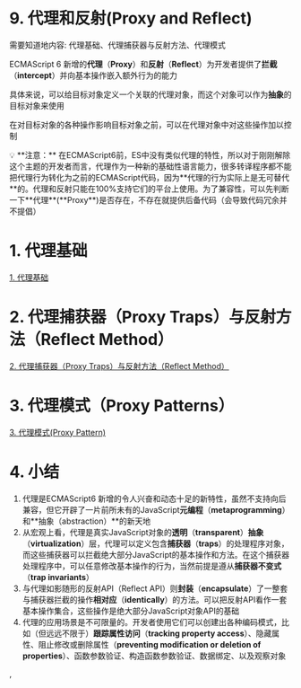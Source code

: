 # 9. 代理和反射(Proxy and Reflect)

需要知道地内容: 代理基础、代理捕获器与反射方法、代理模式

ECMAScript 6 新增的**代理**（**Proxy**）和**反射**（**Reflect**）为开发者提供了**拦截**（**intercept**）并向基本操作嵌入额外行为的能力

具体来说，可以给目标对象定义一个关联的代理对象，而这个对象可以作为**抽象**的目标对象来使用

在对目标对象的各种操作影响目标对象之前，可以在代理对象中对这些操作加以控制

<aside>
💡 **注意：** 在ECMAScript6前，ES中没有类似代理的特性，所以对于刚刚解除这个主题的开发者而言，代理作为一种新的基础性语言能力，很多转译程序都不能把代理行为转化为之前的ECMAScript代码，因为**代理的行为实际上是无可替代**的。代理和反射只能在100%支持它们的平台上使用。为了兼容性，可以先判断一下**代理**(**Proxy**)是否存在，不存在就提供后备代码（会导致代码冗余并不提倡）

</aside>

# 1. 代理基础

[1. 代理基础](9%20%E4%BB%A3%E7%90%86%E5%92%8C%E5%8F%8D%E5%B0%84(Proxy%20and%20Reflect)/1%20%E4%BB%A3%E7%90%86%E5%9F%BA%E7%A1%80.md)

# 2. 代理捕获器（Proxy Traps）与反射方法（Reflect Method）

[2. 代理捕获器（Proxy Traps）与反射方法（Reflect Method）](9%20%E4%BB%A3%E7%90%86%E5%92%8C%E5%8F%8D%E5%B0%84(Proxy%20and%20Reflect)/2%20%E4%BB%A3%E7%90%86%E6%8D%95%E8%8E%B7%E5%99%A8%EF%BC%88Proxy%20Traps%EF%BC%89%E4%B8%8E%E5%8F%8D%E5%B0%84%E6%96%B9%E6%B3%95%EF%BC%88Reflect%20Method%EF%BC%89.md)

# 3. 代理模式（Proxy Patterns）

[3. 代理模式(Proxy Pattern)](9%20%E4%BB%A3%E7%90%86%E5%92%8C%E5%8F%8D%E5%B0%84(Proxy%20and%20Reflect)/3%20%E4%BB%A3%E7%90%86%E6%A8%A1%E5%BC%8F(Proxy%20Pattern).md)

# 4. 小结

1. 代理是ECMAScript6 新增的令人兴奋和动态十足的新特性，虽然不支持向后兼容，但它开辟了一片前所未有的JavaScript**元编程**（**metaprogramming**）和**抽象（abstraction）**的新天地
2. 从宏观上看，代理是真实JavaScript对象的**透明**（**transparent**）**抽象**（**virtualization**）层，代理可以定义包含**捕获器**（**traps**）的处理程序对象，而这些捕获器可以拦截绝大部分JavaScript的基本操作和方法。在这个捕获器处理程序中，可以任意修改基本操作的行为，当然前提是遵从**捕获器不变式**（**trap invariants**）
3. 与代理如影随形的反射API（Reflect API）则**封装**（**encapsulate**）了一整套与捕获器拦截的操作**相对应**（**identically**）的方法。可以把反射API看作一套基本操作集合，这些操作是绝大部分JavaScript对象API的基础
4. 代理的应用场景是不可限量的。开发者使用它们可以创建出各种编码模式，比如（但远远不限于）**跟踪属性访问**（**tracking property access**）、隐藏属性、阻止修改或删除属性（**preventing modification or deletion of properties**）、函数参数验证、构造函数参数验证、数据绑定、以及观察对象

,